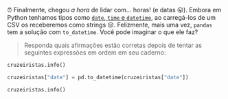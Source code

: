 ⏰ Finalmente, chegou _a hora_ de lidar com... horas! (e datas 😛). Embora em Python tenhamos tipos como [`date`, `time` e `datetime`](https://docs.python.org/3/library/datetime.html), ao carregá-los de um CSV os receberemos como strings 😔. Felizmente, mais uma vez, `pandas` tem a solução com `to_datetime`. Você pode imaginar o que ele faz?

> Responda quais afirmações estão corretas depois de tentar as seguintes expressões em ordem em seu caderno:
>
```python
cruzeiristas.info()
```
>
```python
cruzeiristas["date"] = pd.to_datetime(cruzeiristas["date"])
```
>
```python
cruzeiristas.info()
```